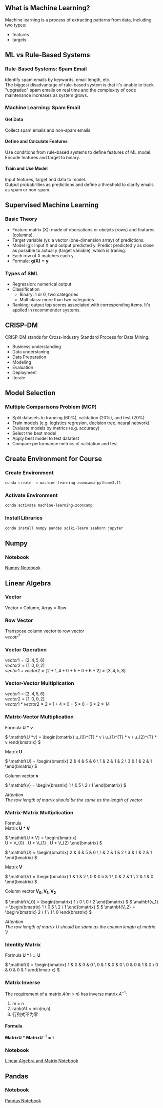 ## What is Machine Learning?
Machine learning is a process of extracting patterns from data, including two types:
- features
- targets

## ML vs Rule-Based Systems
### Rule-Based Systems: Spam Email
Identify spam emails by keywords, email length, etc.  
The biggest disadvantage of rule-based system is that it's unable to track "upgraded" spam emails on real time and the complexity of code maintenance increases as system grows.  

### Machine Learning: Spam Email
#### Get Data
Collect spam emails and non-spam emails

#### Define and Calculate Features
Use conditions from rule-based systems to define features of ML model.  
Encode features and target to binary.

#### Train and Use Model
Input features, target and data to model.   
Output probabilities as predictions and define a threshold to clarify emails as spam or non-spam.  

## Supervised Machine Learning
### Basic Theory
- Feature matrix (X): made of obersations or obejcts (rows) and features (columns).
- Target variable (y): a vector (one-dimension array) of predictions. 
- Model (g): input X and output predicted y. Predict predicted y as close as possible to actual y (target variable), which is traning.
- Each row of X matches each y.
- Formula: $\mathbf {g(X) = y}$

### Types of SML
- Regression: numerical output
- Classification
  - Binary: 1 or 0, two categories
  - Multiclass: more than two categories
- Ranking: output top scores associated with corresponding items. It's applied in recommender systems.

## CRISP-DM
CRISP-DM stands for Cross-Industry Standard Process for Data Mining.
- Business understanding
- Data understaning
- Data Preparation
- Modeling
- Evaluation
- Deployment
- Iterate

## Model Selection 
### Multiple Comparisons Problem (MCP)
- Split datasets to tranning (60%), validation (20%), and test (20%)
- Train models (e.g. logistics regresion, decision tree, neural network)
- Evaluate models by metrics (e.g. accuracy)
- Select the best model 
- Apply best model to test datatest
- Compare performance metrics of validation and test

## Create Environment for Course
### Create Environment
```bash
conda create -n machine-learning-zoomcamp python=3.11
```

### Activate Environment
```bash
conda activate machine-learning-zoomcamp
```

### Install Libraries
```bash
conda install numpy pandas sciki-learn seaborn jupyter
```

## Numpy
### Notebook
[Numpy Notebook](numpy_tutorial.ipynb)

## Linear Algebra
### Vector
Vector = Column, Array = Row
### Row Vector
Transpose column vector to row vector    
$vecotr^T$

### Vector Operation
$vector1 = [2,4,5,6]$  
$vector2 = [1,0,0,2]$  
$vector1 + vector2 = [2+1, 4+0 + 5+0 + 6+2] = [3,4,5,8]$ 

### Vector-Vector Multiplication
$vector1 = [2,4,5,6]$  
$vector2 = [1,0,0,2]$  
$vector1 * vector2 = 2*1 + 4*0 + 5*0 + 6*2 = 14$

### Matrix-Vector Multiplication 
Formula $\mathbf{U *v}$  

$
\mathbf{U *v} =
\begin{bmatrix}
u_{0}^{T} * v \\
u_{1}^{T} * v \\
u_{2}^{T} * v
\end{bmatrix}
$  

Matrix $\mathbf{U}$   

$
\mathbf{U} =
\begin{bmatrix}
2 & 4 & 5 & 6 \\
1 & 2 & 1 & 2 \\
3 & 1 & 2 & 1
\end{bmatrix}
$  

Column vector $\mathbf{v}$  

$
\mathbf{v} =
\begin{bmatrix}
1 \\
0.5 \\
2 \\
1
\end{bmatrix}
$  

*Attention*  
*The row length of matrix should be the same as the length of vector*

### Matrix-Matrix Multiplication
Formula  
Matrix $\mathbf{U * V}$   

$
\mathbf{U * V} =
\begin{bmatrix}  
U * V_{0}  , U * V_{1} , U * V_{2} 
\end{bmatrix}
$  

$
\mathbf{U} =
\begin{bmatrix}
2 & 4 & 5 & 6 \\
1 & 2 & 1 & 2 \\
3 & 1 & 2 & 1
\end{bmatrix}
$  

Matrix $\mathbf{V}$   

$
\mathbf{V} =
\begin{bmatrix}
1 & 1 & 2 \\
0 & 0.5 & 1 \\
0 & 2 & 1 \\
2 & 1 & 0
\end{bmatrix}
$  

Column vector $\mathbf{V_0, V_1, V_2}$  

$
\mathbf{V_0} =
\begin{bmatrix}
1 \\
0 \\
0 \\
2
\end{bmatrix}
$
$
\mathbf{v_1} =
\begin{bmatrix}
1 \\
0.5 \\
2 \\
1
\end{bmatrix}
$
$
\mathbf{V_2} =
\begin{bmatrix}
2 \\
1 \\
1 \\
0
\end{bmatrix}
$  

*Attention*  
*The row length of matrix U should be same as the column length of matrix V*  
### Identity Matrix
Formula $\mathbf{U * I = U}$  

$
\mathbf{I} =
\begin{bmatrix}
1 & 0 & 0 & 0 \\
0 & 1 & 0 & 0 \\
0 & 0 & 1 & 0 \\
0 & 0 & 0 & 1
\end{bmatrix}
$  

### Matrix Inverse
The requirement of a matrix $A (m \times n)$ has inverse matrix $A^{-1}$:  
1. m = n
2. rank(A) = min(m,n)
3. 行列式不为零  
   
####  Formula  
$\mathbf{Matrix U * Matrix U^{-1} = I}$  

### Notebook
[Linear Algebra and Matrix Notebook](linear_algebra.ipynb)

## Pandas
### Notebook
[Pandas Notebook](pandas.ipynb)